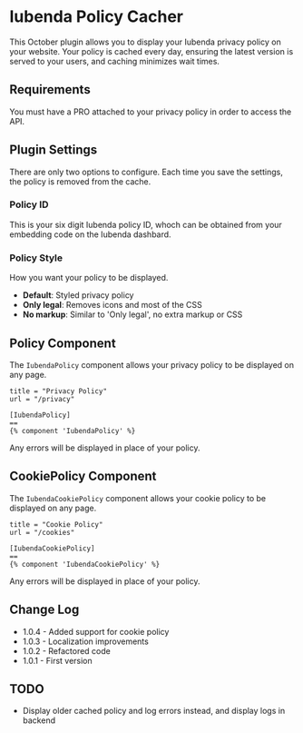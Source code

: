# Iubenda Policy Cacher
This October plugin allows you to display your Iubenda privacy policy on your website. Your policy is cached every day, ensuring the latest version is served to your users, and caching minimizes wait times.

## Requirements
You must have a PRO  attached to your privacy policy in order to access the API.

## Plugin Settings
There are only two options to configure. Each time you save the settings, the policy is removed from the cache.

### Policy ID
This is your six digit Iubenda policy ID, whoch can be obtained from your embedding code on the Iubenda dashbard.

### Policy Style
How you want your policy to be displayed.
* **Default**: Styled privacy policy
* **Only legal**: Removes icons and most of the CSS
* **No markup**: Similar to 'Only legal', no extra markup or CSS

## Policy Component
The `IubendaPolicy` component allows your privacy policy to be displayed on any page.
```
title = "Privacy Policy"
url = "/privacy"

[IubendaPolicy]
==
{% component 'IubendaPolicy' %}
```
Any errors will be displayed in place of your policy.

## CookiePolicy Component
The `IubendaCookiePolicy` component allows your cookie policy to be displayed on any page.
```
title = "Cookie Policy"
url = "/cookies"

[IubendaCookiePolicy]
==
{% component 'IubendaCookiePolicy' %}
```
Any errors will be displayed in place of your policy.

## Change Log
* 1.0.4 - Added support for cookie policy
* 1.0.3 - Localization improvements
* 1.0.2 - Refactored code
* 1.0.1 - First version

## TODO
* Display older cached policy and log errors instead, and display logs in backend